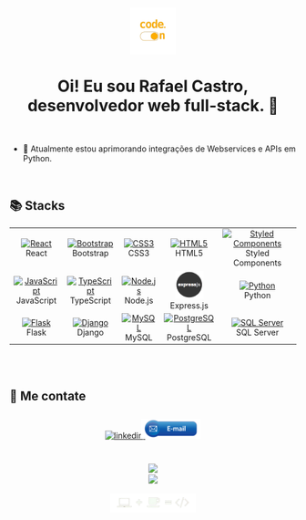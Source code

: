 <div align="center">
<img src="https://raw.githubusercontent.com/RafaelCastilhoCastro/RafaelCastilhoCastro/main/src/code_img01a.png" align="center" height="" width="80" />
</div>

# <div align="center">Oi! Eu sou Rafael Castro, desenvolvedor web full-stack. 👾</div>

<br/>

- 🔎 Atualmente estou aprimorando integrações de Webservices e APIs em Python.


<br/>


## 📚 Stacks

<table align="center">
  <tr>
    <td align="center">
      <a href="https://reactjs.org/" target="_blank">
        <img src="https://profilinator.rishav.dev/skills-assets/react-original-wordmark.svg" alt="React" width="50" />
      </a>
      <br />React
    </td>
    <td align="center">
      <a href="https://getbootstrap.com/" target="_blank">
        <img src="https://profilinator.rishav.dev/skills-assets/bootstrap-plain.svg" alt="Bootstrap" width="50" />
      </a>
      <br />Bootstrap
    </td>
    <td align="center">
      <a href="https://www.w3schools.com/css/" target="_blank">
        <img src="https://profilinator.rishav.dev/skills-assets/css3-original-wordmark.svg" alt="CSS3" width="50" />
      </a>
      <br />CSS3
    </td>
    <td align="center">
      <a href="https://en.wikipedia.org/wiki/HTML5" target="_blank">
        <img src="https://profilinator.rishav.dev/skills-assets/html5-original-wordmark.svg" alt="HTML5" width="50" />
      </a>
      <br />HTML5
    </td>
    <td align="center">
      <a href="https://styled-components.com/" target="_blank">
        <img src="https://profilinator.rishav.dev/skills-assets/styled-components.png" alt="Styled Components" width="50" />
      </a>
      <br />Styled Components
    </td>
  </tr>

  <tr>
    <td align="center">
      <a href="https://www.javascript.com/" target="_blank">
        <img src="https://profilinator.rishav.dev/skills-assets/javascript-original.svg" alt="JavaScript" width="50" />
      </a>
      <br />JavaScript
    </td>
    <td align="center">
      <a href="https://www.typescriptlang.org/" target="_blank">
        <img src="https://profilinator.rishav.dev/skills-assets/typescript-original.svg" alt="TypeScript" width="50" />
      </a>
      <br />TypeScript
    </td>
    <td align="center">
      <a href="https://nodejs.org/" target="_blank">
        <img src="https://profilinator.rishav.dev/skills-assets/nodejs-original-wordmark.svg" alt="Node.js" width="50" />
      </a>
      <br />Node.js
    </td>
    <td align="center">
      <a href="https://expressjs.com/" target="_blank">
        <img src="https://raw.githubusercontent.com/RafaelCastilhoCastro/RafaelCastilhoCastro/main/src/expressLogo.png" alt="Express.js" width="50" />
      </a>
      <br />Express.js
    </td>
    <td align="center">
      <a href="https://www.python.org/" target="_blank">
        <img src="https://profilinator.rishav.dev/skills-assets/python-original.svg" alt="Python" width="50" />
      </a>
      <br />Python
    </td>
  </tr>

  <tr>
    <td align="center">
      <a href="https://flask.palletsprojects.com/en/stable/" target="_blank">
        <img src="https://www.bairesdev.com/wp-content/uploads/2021/08/Flask-1.svg" alt="Flask" width="50" />
      </a>
      <br />Flask
    </td>
    <td align="center">
      <a href="https://www.djangoproject.com/" target="_blank">
        <img src="https://profilinator.rishav.dev/skills-assets/django-original.svg" alt="Django" width="50" />
      </a>
      <br />Django
    </td>
    <td align="center">
      <a href="https://www.mysql.com/" target="_blank">
        <img src="https://profilinator.rishav.dev/skills-assets/mysql-original-wordmark.svg" alt="MySQL" width="50" />
      </a>
      <br />MySQL
    </td>
    <td align="center">
      <a href="https://www.postgresql.org/" target="_blank">
        <img src="https://www.postgresql.org/media/img/about/press/elephant.png" alt="PostgreSQL" width="50" />
      </a>
      <br />PostgreSQL
    </td>
    <td align="center">
      <a href="https://www.microsoft.com/en-us/sql-server/sql-server-downloads" target="_blank">
        <img src="https://www.2fconsultoria.com.br/wp-content/uploads/2017/02/Microsoft-SQL-Server.png" alt="SQL Server" width="50" />
      </a>
      <br />SQL Server
    </td>
  </tr>

</table>



<br/>
<br/>


## 💬 Me contate

<div align="center">
<a href="https://linkedin.com/in/rafael-castilho-castro/" target="_blank">
<img src=https://img.shields.io/badge/linkedin-%231E77B5.svg?&style=for-the-badge&logo=linkedin&logoColor=white alt=linkedin style="margin-bottom: 5px;" />
</a>
</a>
<a href="mailto:rafaelcastrodev@pm.me" target="_blank">
<img src=https://raw.githubusercontent.com/RafaelCastilhoCastro/RafaelCastilhoCastro/main/src/email_btn01.png alt=email style="padding-top: 10px;margin-left: -7px;width: 105px"/>
</a>
</div>

<br/>
<br/>

<div align="center">
  <img src="https://github-readme-stats.vercel.app/api?username=RafaelCastilhoCastro&show_icons=true&include_all_commits=true&count_private=true&hide_border=true&theme=shadow_blue" align="center" />
</div>
<div align="center">
  <img src="https://github-readme-stats.vercel.app/api/top-langs/?username=RafaelCastilhoCastro&hide_border=true&layout=compact&theme=shadow_blue" align="center" />
</div>

<br/>

<div align="center">
<img src="https://raw.githubusercontent.com/RafaelCastilhoCastro/RafaelCastilhoCastro/main/src/footer_img02.png" align="center" height="" width="150" />
</div>

